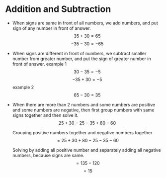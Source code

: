 # Addition and Subtraction

- When signs are same in front of all numbers, we add numbers, and put sign of any number in front of answer.
  $$ 35 + 30 = 65 $$
    $$ -35 -30 = -65 $$

- When signs are different in front of numbers, we subtract smaller number from greater number, and put the sign of greater number in front of answer.
  example 1
  $$ 30 - 35 = -5 $$
    $$ - 35 + 30 = - 5 $$
    example 2
    $$ 65 - 30 = 35$$

- When there are more than 2 numbers and some numbers are positive and some numbers are negative, then first group numbers with same signs together and then solve it.
  $$ 25 + 30 - 25 - 35 + 80 -60 $$

  Grouping positive numbers together and negative numbers together
  $$ = 25 + 30 + 80 - 25 -35 -60 $$

  Solving by adding all positive number and separately adding all negative numbers, because signs are same.
  $$ = 135 - 120 $$
     $$ = 15 $$
